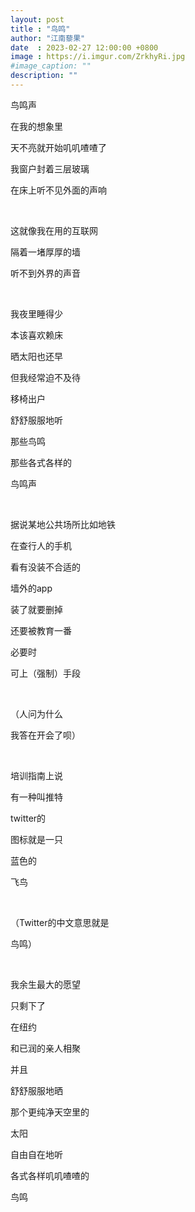 ```yaml
---
layout: post
title : "鸟鸣"
author: "江南藜果"
date  : 2023-02-27 12:00:00 +0800
image : https://i.imgur.com/ZrkhyRi.jpg
#image_caption: ""
description: ""
---
```


鸟鸣声

在我的想象里

天不亮就开始叽叽喳喳了

我窗户封着三层玻璃

在床上听不见外面的声响

<!--more-->
⠀

这就像我在用的互联网

隔着一堵厚厚的墙

听不到外界的声音

⠀

我夜里睡得少

本该喜欢赖床

晒太阳也还早

但我经常迫不及待

移椅出户

舒舒服服地听

那些鸟鸣

那些各式各样的

鸟鸣声

⠀

据说某地公共场所比如地铁

在查行人的手机

看有没装不合适的

墙外的app

装了就要删掉

还要被教育一番

必要时

可上（强制）手段

⠀

（人问为什么

我答在开会了呗）

⠀

培训指南上说

有一种叫推特

twitter的

图标就是一只

蓝色的

飞鸟

⠀

（Twitter的中文意思就是

鸟鸣）

⠀

我余生最大的愿望

只剩下了

在纽约

和已润的亲人相聚

并且

舒舒服服地晒

那个更纯净天空里的

太阳

自由自在地听

各式各样叽叽喳喳的

鸟鸣

<!--END-->